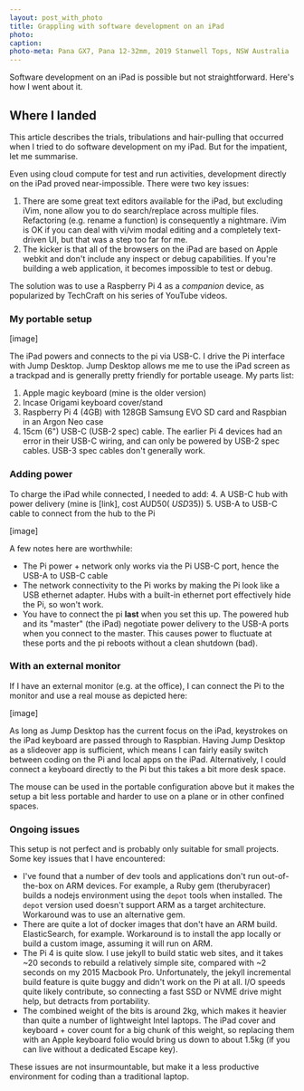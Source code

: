 ```yaml
---
layout: post_with_photo
title: Grappling with software development on an iPad
photo: 
caption: 
photo-meta: Pana GX7, Pana 12-32mm, 2019 Stanwell Tops, NSW Australia
---
```


Software development on an iPad is possible but not straightforward. Here's how I went about it. 

## Where I landed

This article describes the trials, tribulations and hair-pulling that occurred when I tried to do software
development on my iPad. But for the impatient, let me summarise.

Even using cloud compute for test and run activities, development directly on the iPad proved near-impossible. 
There were two key issues:

1. There are some great text editors available for the iPad, but excluding iVim, none allow you to 
   do search/replace across multiple files. Refactoring (e.g. rename a function) is consequently 
   a nightmare. iVim is OK if you can deal with vi/vim modal editing and a completely text-driven UI,
   but that was a step too far for me.
2. The kicker is that all of the browsers on the iPad are based on Apple webkit and don't include any inspect
   or debug capabilities. If you're building a web application, it becomes impossible to test or debug. 

The solution was to use a Raspberry Pi 4 as a _companion_ device, as popularized by TechCraft on his series
of YouTube videos. 

### My portable setup

[image]

The iPad powers and connects to the pi via USB-C. I drive the Pi interface with Jump Desktop. Jump Desktop allows me
me to use the iPad screen as a trackpad and is generally pretty friendly for portable useage. My parts list:

1. Apple magic keyboard (mine is the older version)
2. Incase Origami keyboard cover/stand
3. Raspberry Pi 4 (4GB) with 128GB Samsung EVO SD card and Raspbian in an Argon Neo case
4. 15cm (6") USB-C (USB-2 spec) cable. The earlier Pi 4 devices had an error in their USB-C wiring, and
   can only be powered by USB-2 spec cables. USB-3 spec cables don't generally work.

### Adding power

To charge the iPad while connected, I needed to add:
4. A USB-C hub with power delivery (mine is [link], cost AUD$50 (~USD$35))
5. USB-A to USB-C cable to connect from the hub to the Pi

[image]

A few notes here are worthwhile:

* The Pi power + network only works via the Pi USB-C port, hence the USB-A to USB-C cable
* The network connectivity to the Pi works by making the Pi look like a USB ethernet adapter. Hubs
  with a built-in ethernet port effectively hide the Pi, so won't work. 
* You have to connect the pi **last** when you set this up. The powered hub and its "master" (the iPad) 
  negotiate power delivery to the USB-A ports when you connect to the master. This causes power 
  to fluctuate at these ports and the pi reboots without a clean shutdown (bad). 

### With an external monitor

If I have an external monitor (e.g. at the office), I can connect the Pi to the monitor and use a 
real mouse as depicted here:

[image]

As long as Jump Desktop has the current focus on the iPad, keystrokes on the iPad keyboard are passed through to 
Raspbian. Having Jump Desktop as a slideover app is sufficient, which means I can fairly easily switch between
coding on the Pi and local apps on the iPad. Alternatively, I could connect a keyboard directly to the Pi but 
this takes a bit more desk space. 

The mouse can be used in the portable configuration above but it makes the setup a bit less 
portable and harder to use on a plane or in other confined spaces. 

### Ongoing issues

This setup is not perfect and is probably only suitable for small projects. Some key issues that I have encountered:

* I've found that a number of dev tools and applications don't run out-of-the-box on ARM devices. For example,
  a Ruby gem (therubyracer) builds a nodejs environment using the `depot` tools when installed. The `depot` 
  version used doesn't support ARM as a target architecture. Workaround was to use an alternative gem.
* There are quite a lot of docker images that don't have an ARM build. ElasticSearch, for example. Workaround
  is to install the app locally or build a custom image, assuming it will run on ARM.
* The Pi 4 is quite slow. I use jekyll to build static web sites, and it takes ~20 seconds to rebuild 
  a relatively simple site, compared with ~2 seconds on my 2015 Macbook Pro. Unfortunately, the jekyll 
  incremental build feature is quite buggy and didn't work on the Pi at all. I/O speeds quite likely
  contribute, so connecting a fast SSD or NVME drive might help, but detracts from portability.
* The combined weight of the bits is around 2kg, which makes it heavier than quite a number of 
  lightweight Intel laptops. The iPad cover and keyboard + cover count for a big chunk of this weight,
  so replacing them with an Apple keyboard folio would bring us down to about 1.5kg (if you can live without
  a dedicated Escape key).

These issues are not insurmountable, but make it a less productive environment for coding than a traditional 
laptop. 
